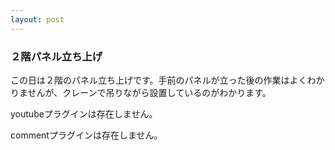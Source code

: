 ```yaml
---
layout: post
---
```

<h3>２階パネル立ち上げ</h3>
<p>この日は２階のパネル立ち上げです。手前のパネルが立った後の作業はよくわかりませんが、クレーンで吊りながら設置しているのがわかります。</p>
<p><span class="error">youtubeプラグインは存在しません。</span></p>
<p><span class="error">commentプラグインは存在しません。</span> </p>
